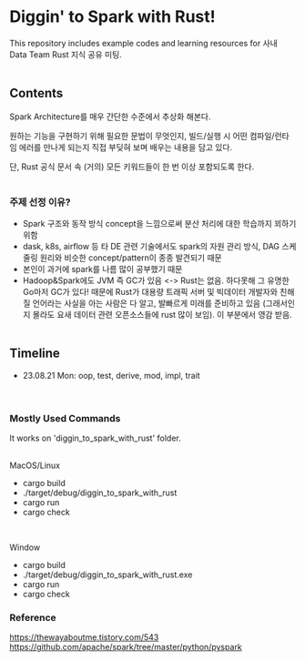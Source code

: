 # Diggin' to Spark with Rust!
This repository includes example codes and learning resources for 사내 Data Team Rust 지식 공유 미팅.<br><br>

## Contents
Spark Architecture를 매우 간단한 수준에서 추상화 해본다.<br>

원하는 기능을 구현하기 위해 필요한 문법이 무엇인지, 빌드/실행 시 어떤 컴파일/런타임 에러를 만나게 되는지 직접 부딪혀 보며 배우는 내용을 담고 있다.<br>

단, Rust 공식 문서 속 (거의) 모든 키워드들이 한 번 이상 포함되도록 한다.
<br><br>

### 주제 선정 이유?
- Spark 구조와 동작 방식 concept을 느낌으로써 분산 처리에 대한 학습까지 꾀하기 위함
- dask, k8s, airflow 등 타 DE 관련 기술에서도 spark의 자원 관리 방식, DAG 스케줄링 원리와 비슷한 concept/pattern이 종종 발견되기 때문
- 본인이 과거에 spark를 나름 많이 공부했기 때문
- Hadoop&Spark에도 JVM 즉 GC가 있음 <-> Rust는 없음. 하다못해 그 유명한 Go마저 GC가 있다! 때문에 Rust가 대용량 트래픽 서버 및 빅데이터 개발자와 친해질 언어라는 사실을 아는 사람은 다 알고, 발빠르게 미래를 준비하고 있음 (그래서인지 몰라도 요새 데이터 관련 오픈소스들에 rust 많이 보임). 이 부분에서 영감 받음.
<br><br>

## Timeline
- 23.08.21 Mon: oop, test, derive, mod, impl, trait
<br><br><br>

### Mostly Used Commands
It works on 'diggin_to_spark_with_rust' folder.<br><br>

MacOS/Linux
- cargo build
- ./target/debug/diggin_to_spark_with_rust
- cargo run
- cargo check
<br>

Window
- cargo build
- ./target/debug/diggin_to_spark_with_rust.exe
- cargo run
- cargo check

### Reference
https://thewayaboutme.tistory.com/543<br>
https://github.com/apache/spark/tree/master/python/pyspark<br>
